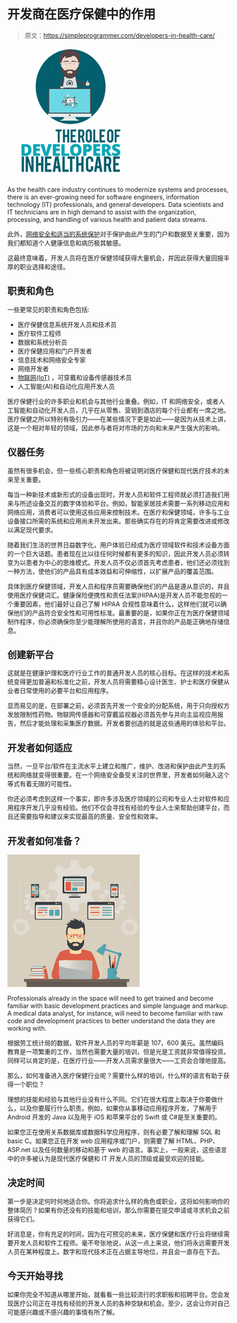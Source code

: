 # 开发商在医疗保健中的作用

> 原文：<https://simpleprogrammer.com/developers-in-health-care/>

![](img/80a29d175cefb41fe5a2940e8d7ccbc3.png)

As the health care industry continues to modernize systems and processes, there is an ever-growing need for software engineers, information technology (IT) professionals, and general developers. Data scientists and IT technicians are in high demand to assist with the organization, processing, and handling of various health and patient data streams.

此外，[网络安全和适当的系统保护](https://simpleprogrammer.com/5-security-concepts/)对于保护由此产生的门户和数据至关重要，因为我们都知道个人健康信息和病历极其敏感。

这最终意味着，开发人员将在医疗保健领域获得大量机会，并因此获得大量回报丰厚的职业选择和途径。

## **职责和角色**

一些更常见的职责和角色包括:

*   医疗保健信息系统开发人员和技术员
*   医疗软件工程师
*   数据和系统分析员
*   医疗保健应用和门户开发者
*   信息技术和网络安全专家
*   网络开发者
*   [物联网(IoT)](https://simpleprogrammer.com/iot-development/) ，可穿戴和设备传感器技术员
*   人工智能(AI)和自动化应用开发人员

医疗保健行业的许多职业和机会与其他行业重叠。例如，IT 和网络安全，或者人工智能和自动化开发人员，几乎在从零售、营销到酒店的每个行业都有一席之地。医疗保健之所以特别有吸引力——在某些情况下更是如此——是因为从技术上讲，这是一个相对年轻的领域，因此参与者将对市场的方向和未来产生强大的影响。

## **仪器任务**

虽然有很多机会，但一些核心职责和角色将被证明对医疗保健和现代医疗技术的未来至关重要。

每当一种新技术或新形式的设备出现时，开发人员和软件工程师就必须打造我们用来与所述设备交互的数字体验和平台。例如，智能家居技术需要一系列移动应用和网络应用，消费者可以使用这些应用来控制技术。在医疗和保健领域，许多与工业设备接口所需的系统和应用尚未开发出来。那些确实存在的将肯定需要改进或修改以满足现代要求。

随着我们生活的世界日益数字化，用户体验已经成为医疗领域软件和技术设备方面的一个巨大话题。患者现在比以往任何时候都有更多的知识，因此开发人员必须转变为以患者为中心的思维模式。开发人员不仅必须首先考虑患者，他们还必须找到一种方法，使他们的产品具有成本效益和可伸缩性，以扩展产品的覆盖范围。

具体到医疗保健领域，开发人员和程序员需要确保他们的产品是遵从意识的，并且使用医疗保健词汇。健康保险便携性和责任法案(HIPAA)是开发人员不能忽视的一个重要因素，他们最好让自己了解 HIPAA 合规性意味着什么，这样他们就可以确保他们的产品符合安全性和可用性标准。最重要的是，如果你正在为医疗保健领域制作程序，你必须确保你至少能理解所使用的语言，并且你的产品能正确地存储信息。

## **创建新平台**

这就是在健康护理和医疗行业工作的普通开发人员的核心目标。在这样的技术和系统变得更加普遍和标准化之前，开发人员将需要精心设计医生、护士和医疗保健从业者日常使用的必要平台和应用程序。

显而易见的是，在部署之前，必须首先开发一个安全的分配系统，用于只向授权方发放限制性药物。物联网传感器和可穿戴监视器必须首先参与并向主监视应用报告，然后才能处理和采集医疗数据。开发者要创造的就是这些通用的体验和平台。

## **开发者如何适应**

当然，一旦平台/软件在主流水平上建立和推广，维护、改进和保护由此产生的系统和网络就变得很重要。在一个网络安全备受关注的世界里，开发者如何融入这个等式有着无限的可能性。

你还必须考虑到这样一个事实，即许多涉及医疗领域的公司和专业人士对软件和应用程序开发几乎没有经验。他们不仅会寻找有经验的专业人士来帮助创建平台，而且还需要指导和建议来实现最高的质量、安全性和效率。

## **开发者如何准备？**

![](img/ab62d51ce5ffddcf1634dc338eb17f89.png)

Professionals already in the space will need to get trained and become familiar with basic development practices and simple language and markup. A medical data analyst, for instance, will need to become familiar with raw code and development practices to better understand the data they are working with.

根据劳工统计局的数据，软件开发人员的平均年薪是 107，600 美元。虽然编码教育是一项繁重的工作，当然也需要大量的培训，但是光是工资就非常值得投资。同样可以肯定的是，在医疗行业——开发人员需求量很大——工资会合理地提高。

那么，如何准备进入医疗保健行业呢？需要什么样的培训，什么样的语言有助于获得一个职位？

理想的技能和经验与其他行业没有什么不同。它们在很大程度上取决于你要做什么，以及你要履行什么职责。例如，如果你从事移动应用程序开发，了解用于 Android 开发的 Java 以及用于 iOS 和苹果平台的 Swift 或 C#是至关重要的。

如果您正在使用关系数据库或数据科学应用程序，则有必要了解和理解 SQL 和 basic C。如果您正在开发 web 应用程序或门户，则需要了解 HTML、PHP、ASP.net 以及任何数量的移动和基于 web 的语言。事实上，一般来说，这些语言中的许多被认为是现代医疗保健和 IT 开发人员的顶级或最受欢迎的技能。

## **决定时间**

第一步是决定何时何地适合你。你将追求什么样的角色或职业，这将如何影响你的整体简历？如果有你还没有的技能和培训，那么你需要在提交申请或寻求机会之前获得它们。

好消息是，你有充足的时间，因为在可预见的未来，医疗保健和医疗行业将继续需要开发人员和软件工程师。毫不夸张地说，从这一点上来说，他们将永远需要开发人员在某种程度上。数字和现代技术正在占据主导地位，并且会一直存在下去。

## **今天开始寻找**

如果你完全不知道从哪里开始，就看看一些比较流行的求职板和招聘平台。您会发现医疗公司正在寻找有经验的开发人员的各种空缺和机会。至少，这会让你对自己可能感兴趣或不感兴趣的事情有所了解。